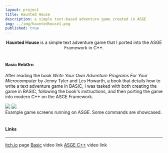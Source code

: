 ```yaml
---
layout: project
title: Haunted House
description: a simple text-based adventure game created in ASGE
img: ../img/hauntedhouse1.png 
published: true
---
```


<center><b>Haunted House</b> is a simple text adventure game that I ported into the ASGE Framework in C++.</center><br/>

#### Basic Reb0rn
After reading the book *Write Your Own Adventure Programs For Your Microcomputer* by Jenny Tyler and Les Howarth, a book that details how to write a text adventure game in BASIC, I was tasked with both creating the game in BASIC, following the book's instructions, and then porting the game into modern C++ on the ASGE Framework.

<!--<div class="img_row">
	<img class="col two" src="{{ site.baseurl }}/img/hauntedhouse2.png" alt="" title="example image"/>
	<img class="col one" src="{{ site.baseurl }}/img/hauntedhouse3.png" alt="" title="example image"/>
</div> -->

<div class="owl-carousel owl-theme">
<a href="{{ site.baseurl }}/img/hauntedhouse2.png" target="_blank"><img src="{{ site.baseurl }}/hauntedhouse2.png" /></a>
<a href="{{ site.baseurl }}/img/hauntedhouse3.png" target="_blank"><img src="{{ site.baseurl }}/hauntedhouse3.png" /></a>
</div>

<div class="col three caption">
	Example game screens running on ASGE. Some commands are showcased.
</div>

<br/>

#### Links
----
[itch.io][itch] page
[Basic][basic] video link
[ASGE C++][asge] video link

[itch]: https://machjacob.itch.io/haunted-house  
[basic]: https://youtu.be/jXiFaC1iiFc  
[asge]: https://youtu.be/Yx_OTFgdrpw  
